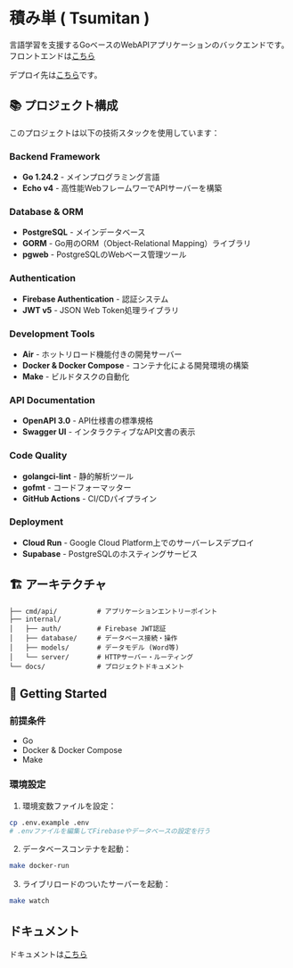 # 積み単 ( Tsumitan )

言語学習を支援するGoベースのWebAPIアプリケーションのバックエンドです。
フロントエンドは[こちら](https://github.com/geek-hackathon-vol6-team20/tsumitan-frontend)

デプロイ先は[こちら](https://tsumitan.me/)です。

## 📚 プロジェクト構成

このプロジェクトは以下の技術スタックを使用しています：

### Backend Framework
- **Go 1.24.2** - メインプログラミング言語
- **Echo v4** - 高性能WebフレームワーでAPIサーバーを構築

### Database & ORM
- **PostgreSQL** - メインデータベース
- **GORM** - Go用のORM（Object-Relational Mapping）ライブラリ
- **pgweb** - PostgreSQLのWebベース管理ツール

### Authentication
- **Firebase Authentication** - 認証システム
- **JWT v5** - JSON Web Token処理ライブラリ

### Development Tools
- **Air** - ホットリロード機能付きの開発サーバー
- **Docker & Docker Compose** - コンテナ化による開発環境の構築
- **Make** - ビルドタスクの自動化

### API Documentation
- **OpenAPI 3.0** - API仕様書の標準規格
- **Swagger UI** - インタラクティブなAPI文書の表示

### Code Quality
- **golangci-lint** - 静的解析ツール
- **gofmt** - コードフォーマッター
- **GitHub Actions** - CI/CDパイプライン

### Deployment
- **Cloud Run** - Google Cloud Platform上でのサーバーレスデプロイ
- **Supabase** - PostgreSQLのホスティングサービス

## 🏗️ アーキテクチャ

```
├── cmd/api/          # アプリケーションエントリーポイント
├── internal/
│   ├── auth/         # Firebase JWT認証
│   ├── database/     # データベース接続・操作
│   ├── models/       # データモデル (Word等)
│   └── server/       # HTTPサーバー・ルーティング
└── docs/             # プロジェクトドキュメント
```

## 🚀 Getting Started

### 前提条件

- Go
- Docker & Docker Compose
- Make

### 環境設定

1. 環境変数ファイルを設定：
```bash
cp .env.example .env
# .envファイルを編集してFirebaseやデータベースの設定を行う
```

2. データベースコンテナを起動：
```bash
make docker-run
```

3. ライブリロードのついたサーバーを起動：
```bash
make watch
```

## ドキュメント
ドキュメントは[こちら](docs/index.md)